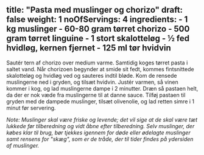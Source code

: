 title: "Pasta med muslinger og chorizo"
draft: false
weight: 1
noOfServings: 4
ingredients:
	- 1 kg muslinger
	- 60-80 gram tørret chorizo
	- 500 gram tørret linguine
	- 1 stort skalotteløg
	- ½ fed hvidløg, kernen fjernet
	- 125 ml tør hvidvin
---

Sautér tern af chorizo over medium varme. Samtidig koges tørret pasta i
saltet vand. Når chorizoen begynder at smide sit fedt, kommes
fintsnittede skalotteløg og hvidløg ved og sauteres indtil bløde. Kom de
rensede muslingerne ned i gryden, og tilsæt hvidvin. Justér varmen, så
vinen kommer i kog, og lad muslingerne dampe i 2 minutter. Dræn så
pastaen helt, da der er nok væde fra muslingerne til at danne sauce.
Tilføj pastaen til gryden med de dampede muslinger, tilsæt olivenolie,
og lad retten simre i 1 minut før servering.

*Note: Muslinger skal være friske og levende; det vil sige at de skal
være tæt lukkede før tilberedning og vidt åbne efter tilberedning. Selv
muslinger, der købes klar til brug, bør tjekkes igennem for døde eller
ødelagte muslinger samt rensens for "skæg", som er de tråde, der til
tider findes på ydersiden af muslinger.*

